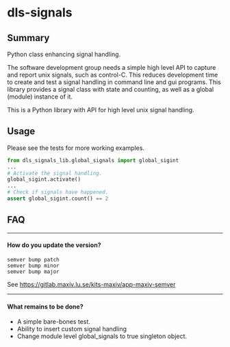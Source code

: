# dls-signals

## Summary

Python class enhancing signal handling.

The software development group needs a simple high level API to capture and report unix signals, such as control-C.
This reduces development time to create and test a signal handling in command line and gui programs.
This library provides a signal class with state and counting, as well as a global (module) instance of it.

This is a Python library with API for high level unix signal handling.

## Usage
Please see the tests for more working examples.

```python
from dls_signals_lib.global_signals import global_sigint
...
# Activate the signal handling.
global_sigint.activate()
...
# Check if signals have happened.
assert global_sigint.count() == 2
```


## FAQ

____________________________________________________________________________
#### How do you update the version?

```semver bump patch```  
```semver bump minor```  
```semver bump major```   

See https://gitlab.maxiv.lu.se/kits-maxiv/app-maxiv-semver

____________________________________________________________________________
#### What remains to be done?

- A simple bare-bones test.
- Ability to insert custom signal handling
- Change module level global_signals to true singleton object.

